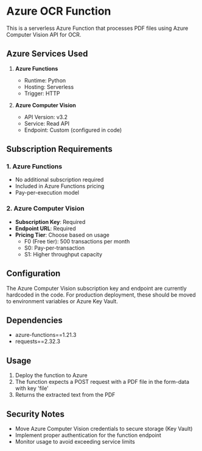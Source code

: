 # Azure OCR Function

This is a serverless Azure Function that processes PDF files using Azure Computer Vision API for OCR.

## Azure Services Used

1. **Azure Functions**
   - Runtime: Python
   - Hosting: Serverless
   - Trigger: HTTP

2. **Azure Computer Vision**
   - API Version: v3.2
   - Service: Read API
   - Endpoint: Custom (configured in code)

## Subscription Requirements

### 1. Azure Functions
- No additional subscription required
- Included in Azure Functions pricing
- Pay-per-execution model

### 2. Azure Computer Vision
- **Subscription Key**: Required
- **Endpoint URL**: Required
- **Pricing Tier**: Choose based on usage
  - F0 (Free tier): 500 transactions per month
  - S0: Pay-per-transaction
  - S1: Higher throughput capacity

## Configuration

The Azure Computer Vision subscription key and endpoint are currently hardcoded in the code. For production deployment, these should be moved to environment variables or Azure Key Vault.

## Dependencies

- azure-functions==1.21.3
- requests==2.32.3

## Usage

1. Deploy the function to Azure
2. The function expects a POST request with a PDF file in the form-data with key 'file'
3. Returns the extracted text from the PDF

## Security Notes

- Move Azure Computer Vision credentials to secure storage (Key Vault)
- Implement proper authentication for the function endpoint
- Monitor usage to avoid exceeding service limits
